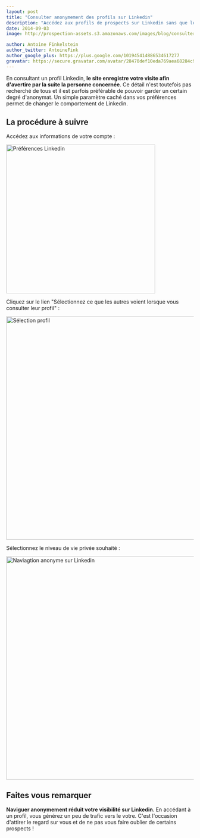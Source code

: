 ```yaml
---
layout: post
title: "Consulter anonymement des profils sur Linkedin"
description: "Accédez aux profils de prospects sur Linkedin sans que le site leur affiche votre présence."
date: 2014-09-03
image: http://prospection-assets.s3.amazonaws.com/images/blog/consulter-anonymement-linkedin/headline-picture.jpg

author: Antoine Finkelstein
author_twitter: AntoineFink
author_google_plus: https://plus.google.com/101945414886534617277
gravatar: https://secure.gravatar.com/avatar/28470def10eda769aea68284c919493f?d=mm&s=40&r=G
---
```


En consultant un profil Linkedin, **le site enregistre votre visite afin d'avertire par la suite la personne concernée**. Ce détail n'est toutefois pas recherché de tous et il est parfois préférable de pouvoir garder un certain degré d'anonymat. Un simple paramètre caché dans vos préférences permet de changer le comportement de Linkedin.

## La procédure à suivre

Accédez aux informations de votre compte :

<img class="img-responsive" src="http://prospection-assets.s3.amazonaws.com/images/blog/consulter-anonymement-linkedin/img0.jpg" alt="Préférences Linkedin" width="400" />

Cliquez sur le lien "Sélectionnez ce que les autres voient lorsque vous consulter leur profil" :

<img class="img-responsive" src="http://prospection-assets.s3.amazonaws.com/images/blog/consulter-anonymement-linkedin/img1.jpg" alt="Sélection profil" width="600" />

Sélectionnez le niveau de vie privée souhaité :

<img class="img-responsive" src="http://prospection-assets.s3.amazonaws.com/images/blog/consulter-anonymement-linkedin/img2.jpg" alt="Naviagtion anonyme sur Linkedin" width="600" />

## Faites vous remarquer

**Naviguer anonymement réduit votre visibilité sur Linkedin**. En accédant à un profil, vous générez un peu de trafic vers le votre. C'est l'occasion d'attirer le regard sur vous et de ne pas vous faire oublier de certains prospects !